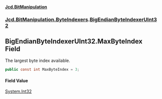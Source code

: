#### [Jcd.BitManipulation](index.md 'index')
### [Jcd.BitManipulation.ByteIndexers](Jcd.BitManipulation.ByteIndexers.md 'Jcd.BitManipulation.ByteIndexers').[BigEndianByteIndexerUInt32](Jcd.BitManipulation.ByteIndexers.BigEndianByteIndexerUInt32.md 'Jcd.BitManipulation.ByteIndexers.BigEndianByteIndexerUInt32')

## BigEndianByteIndexerUInt32.MaxByteIndex Field

The largest byte index available.

```csharp
public const int MaxByteIndex = 3;
```

#### Field Value
[System.Int32](https://docs.microsoft.com/en-us/dotnet/api/System.Int32 'System.Int32')